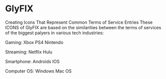 # GlyFIX
Creating Icons That Represent Common Terms of Service Entries
These ICONS of GlyFIX are based on the similarities between the terms of services of the biggest palyers in various tech industries:

Gaming:
Xbox
PS4
Nintendo

Streaming:
Netflix
Hulu

Smartphone:
Androids
IOS

Computer OS:
Windows
Mac OS

